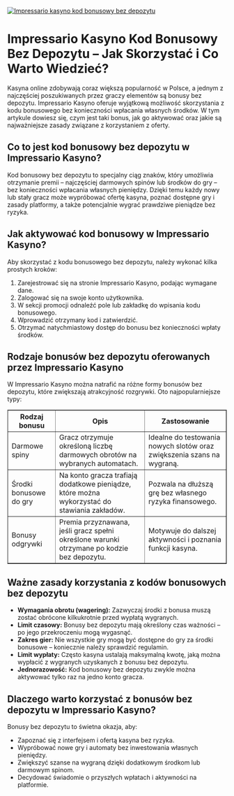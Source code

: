 [![Impressario kasyno kod bonusowy bez depozytu](https://123-caf.pages.dev/gitsignup.png)](https://vrmoo.ru/Bt82HjjY)

<h1>Impressario Kasyno Kod Bonusowy Bez Depozytu – Jak Skorzystać i Co Warto Wiedzieć?</h1> <p>Kasyna online zdobywają coraz większą popularność w Polsce, a jednym z najczęściej poszukiwanych przez graczy elementów są bonusy bez depozytu. Impressario Kasyno oferuje wyjątkową możliwość skorzystania z kodu bonusowego bez konieczności wpłacania własnych środków. W tym artykule dowiesz się, czym jest taki bonus, jak go aktywować oraz jakie są najważniejsze zasady związane z korzystaniem z oferty.</p>  <h2>Co to jest kod bonusowy bez depozytu w Impressario Kasyno?</h2> <p>Kod bonusowy bez depozytu to specjalny ciąg znaków, który umożliwia otrzymanie premii – najczęściej darmowych spinów lub środków do gry – bez konieczności wpłacania własnych pieniędzy. Dzięki temu każdy nowy lub stały gracz może wypróbować ofertę kasyna, poznać dostępne gry i zasady platformy, a także potencjalnie wygrać prawdziwe pieniądze bez ryzyka.</p>  <h2>Jak aktywować kod bonusowy w Impressario Kasyno?</h2> <p>Aby skorzystać z kodu bonusowego bez depozytu, należy wykonać kilka prostych kroków:</p> <ol>   <li>Zarejestrować się na stronie Impressario Kasyno, podając wymagane dane.</li>   <li>Zalogować się na swoje konto użytkownika.</li>   <li>W sekcji promocji odnaleźć pole lub zakładkę do wpisania kodu bonusowego.</li>   <li>Wprowadzić otrzymany kod i zatwierdzić.</li>   <li>Otrzymać natychmiastowy dostęp do bonusu bez konieczności wpłaty środków.</li> </ol>  <h2>Rodzaje bonusów bez depozytu oferowanych przez Impressario Kasyno</h2> <p>W Impressario Kasyno można natrafić na różne formy bonusów bez depozytu, które zwiększają atrakcyjność rozgrywki. Oto najpopularniejsze typy:</p> <table border="1" cellpadding="8" cellspacing="0" style="border-collapse: collapse; width: 100%;">   <thead>     <tr>       <th>Rodzaj bonusu</th>       <th>Opis</th>       <th>Zastosowanie</th>     </tr>   </thead>   <tbody>     <tr>       <td>Darmowe spiny</td>       <td>Gracz otrzymuje określoną liczbę darmowych obrotów na wybranych automatach.</td>       <td>Idealne do testowania nowych slotów oraz zwiększenia szans na wygraną.</td>     </tr>     <tr>       <td>Środki bonusowe do gry</td>       <td>Na konto gracza trafiają dodatkowe pieniądze, które można wykorzystać do stawiania zakładów.</td>       <td>Pozwala na dłuższą grę bez własnego ryzyka finansowego.</td>     </tr>     <tr>       <td>Bonusy odgrywki</td>       <td>Premia przyznawana, jeśli gracz spełni określone warunki otrzymane po kodzie bez depozytu.</td>       <td>Motywuje do dalszej aktywności i poznania funkcji kasyna.</td>     </tr>   </tbody> </table>  <h2>Ważne zasady korzystania z kodów bonusowych bez depozytu</h2> <ul>   <li><strong>Wymagania obrotu (wagering):</strong> Zazwyczaj środki z bonusa muszą zostać obrócone kilkukrotnie przed wypłatą wygranych.</li>   <li><strong>Limit czasowy:</strong> Bonusy bez depozytu mają określony czas ważności – po jego przekroczeniu mogą wygasnąć.</li>   <li><strong>Zakres gier:</strong> Nie wszystkie gry mogą być dostępne do gry za środki bonusowe – koniecznie należy sprawdzić regulamin.</li>   <li><strong>Limit wypłaty:</strong> Często kasyna ustalają maksymalną kwotę, jaką można wypłacić z wygranych uzyskanych z bonusu bez depozytu.</li>   <li><strong>Jednorazowość:</strong> Kod bonusowy bez depozytu zwykle można aktywować tylko raz na jedno konto gracza.</li> </ul>  <h2>Dlaczego warto korzystać z bonusów bez depozytu w Impressario Kasyno?</h2> <p>Bonusy bez depozytu to świetna okazja, aby:</p> <ul>   <li>Zapoznać się z interfejsem i ofertą kasyna bez ryzyka.</li>   <li>Wypróbować nowe gry i automaty bez inwestowania własnych pieniędzy.</li>   <li>Zwiększyć szanse na wygraną dzięki dodatkowym środkom lub darmowym spinom.</li>   <li>Decydować świadomie o przyszłych wpłatach i aktywności na platformie.</li> </ul>